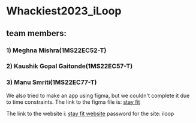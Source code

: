 ﻿# Whackiest2023_iLoop
## team members:
### 1) Meghna Mishra(1MS22EC52-T)
### 2) Kaushik Gopal Gaitonde(1MS22EC57-T)
### 3) Manu Smriti(1MS22EC77-T)

We also tried to make an app using figma, but we couldn't complete it due to time constraints.
The link to the figma file is: [stay fit](https://www.figma.com/file/Dgy9MgveCM5flOM0S2g6VW/Simply-Fit?node-id=0%3A1&t=lTVlbg1lbMlikYNe-0)

The link to the website i: [stay fit website](https://simplyfit.squarespace.com/)
password for the site: iloop
